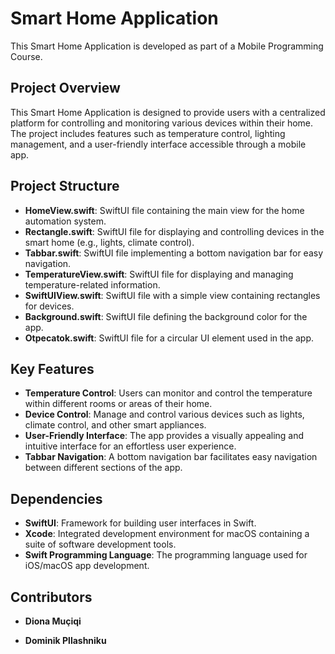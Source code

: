 # Smart Home  Application

This Smart Home Application is developed as part of a Mobile Programming Course.
## Project Overview

This Smart Home  Application is designed to provide users with a centralized platform for controlling and monitoring various devices within their home. The project includes features such as temperature control, lighting management, and a user-friendly interface accessible through a mobile app.

## Project Structure

- **HomeView.swift**: SwiftUI file containing the main view for the home automation system.
- **Rectangle.swift**: SwiftUI file for displaying and controlling devices in the smart home (e.g., lights, climate control).
- **Tabbar.swift**: SwiftUI file implementing a bottom navigation bar for easy navigation.
- **TemperatureView.swift**: SwiftUI file for displaying and managing temperature-related information.
- **SwiftUIView.swift**: SwiftUI file with a simple view containing rectangles for devices.
- **Background.swift**: SwiftUI file defining the background color for the app.
- **Otpecatok.swift**: SwiftUI file for a circular UI element used in the app.

## Key Features

- **Temperature Control**: Users can monitor and control the temperature within different rooms or areas of their home.
- **Device Control**: Manage and control various devices such as lights, climate control, and other smart appliances.
- **User-Friendly Interface**: The app provides a visually appealing and intuitive interface for an effortless user experience.
- **Tabbar Navigation**: A bottom navigation bar facilitates easy navigation between different sections of the app.

## Dependencies

- **SwiftUI**: Framework for building user interfaces in Swift.
- **Xcode**: Integrated development environment for macOS containing a suite of software development tools.
- **Swift Programming Language**: The programming language used for iOS/macOS app development.

## Contributors

- **Diona Muçiqi**

- **Dominik Pllashniku**

